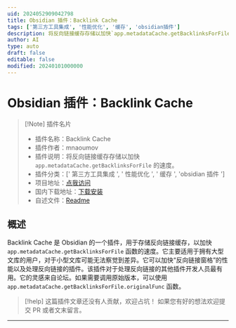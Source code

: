```yaml
---
uid: 2024052909042798
title: Obsidian 插件：Backlink Cache
tags: ['第三方工具集成', '性能优化', '缓存', 'obsidian插件']
description: 将反向链接缓存存储以加快`app.metadataCache.getBacklinksForFile`的速度。
author: AI
type: auto
draft: false
editable: false
modified: 20240101000000
---
```


# Obsidian 插件：Backlink Cache

> [!Note] 插件名片
> - 插件名称：Backlink Cache
> - 插件作者：mnaoumov
> - 插件说明：将反向链接缓存存储以加快 `app.metadataCache.getBacklinksForFile` 的速度。
> - 插件分类：[' 第三方工具集成 ', ' 性能优化 ', ' 缓存 ', 'obsidian 插件 ']
> - 项目地址：[点我访问](https://github.com/mnaoumov/obsidian-backlink-cache)
> - 国内下载地址：[下载安装](https://pkmer.cn/products/plugin/pluginMarket/?backlink-cache)
> - 自述文件：[Readme](https://ghproxy.net/https://raw.githubusercontent.com/mnaoumov/obsidian-backlink-cache/master/README.md)

## 概述

Backlink Cache 是 Obsidian 的一个插件，用于存储反向链接缓存，以加快 `app.metadataCache.getBacklinksForFile` 函数的速度。它主要适用于拥有大型文库的用户，对于小型文库可能无法察觉到差异。它可以加快“反向链接窗格”的性能以及处理反向链接的插件。该插件对于处理反向链接的其他插件开发人员最有用。它的灵感来自论坛。如果需要调用原始版本，可以使用 `app.metadataCache.getBacklinksForFile.originalFunc` 函数。

> [!help]
> 这篇插件文章还没有人贡献，欢迎占坑！
> 如果您有好的想法欢迎提交 PR 或者文末留言。

---



